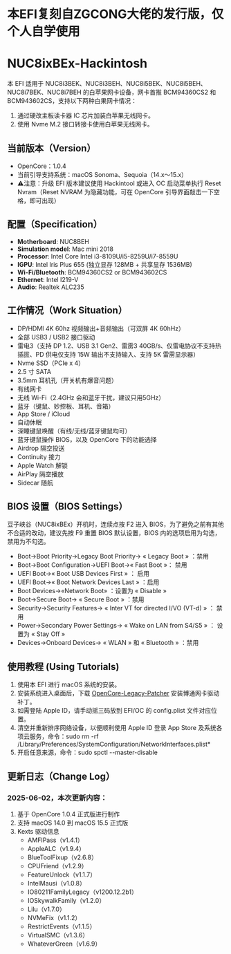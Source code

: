 # 本EFI复刻自ZGCONG大佬的发行版，仅个人自学使用


# NUC8ixBEx-Hackintosh
本 EFI 适用于 NUC8i3BEK、NUC8i3BEH、NUC8i5BEK、NUC8i5BEH、NUC8i7BEK、NUC8i7BEH 的白苹果网卡设备，网卡首推 BCM94360CS2 和 BCM943602CS，支持以下两种白果网卡情况：
1. 通过硬改主板读卡器 IC 芯片加装白苹果无线网卡。
2. 使用 Nvme M.2 接口转接卡使用白苹果无线网卡。

## 当前版本（Version）
* OpenCore：1.0.4
* 当前引导支持系统：macOS Sonoma、Sequoia（14.x～15.x）
* ⚠️注意：升级 EFI 版本建议使用 Hackintool 或进入 OC 启动菜单执行 Reset Nvram（Reset NVRAM 为隐藏功能，可在 OpenCore 引导界面敲击一下空格，即可出现）

## 配置（Specification）
- **Motherboard**: NUC8BEH
- **Simulation model**: Mac mini 2018
- **Processor**: Intel Core Intel i3-8109U/i5-8259U/i7-8559U
- **IGPU**: Intel Iris Plus 655 (独立显存 128MB + 共享显存 1536MB)
- **Wi-Fi/Bluetooth**: BCM94360CS2 or BCM943602CS
- **Ethernet**: Intel I219-V
- **Audio**: Realtek ALC235

## 工作情况（Work Situation）
- DP/HDMI 4K 60hz 视频输出+音频输出（可双屏 4K 60hHz）
- 全部 USB3 / USB2 接口驱动
- 雷电3（支持 DP 1.2、USB 3.1 Gen2、雷雳3 40GB/s、仅雷电协议不支持热插拔、PD 供电仅支持 15W 输出不支持输入、支持 5K 雷雳显示器）
- Nvme SSD（PCIe x 4）
- 2.5 寸 SATA
- 3.5mm 耳机孔（开关机有爆音问题）
- 有线网卡
- 无线 Wi-Fi（2.4GHz 会和蓝牙干扰，建议只用5GHz）
- 蓝牙（键鼠、妙控板、耳机、音箱）
- App Store / iCloud
- 自动休眠
- 深睡键鼠唤醒（有线/无线/蓝牙键鼠均可）
- 蓝牙键鼠操作 BIOS，以及 OpenCore 下的功能选择
- Airdrop 隔空投送
- Continuity 接力
- Apple Watch 解锁
- AirPlay 隔空播放
- Sidecar 随航

## BIOS 设置（BIOS Settings）
豆子峡谷（NUC8ixBEx）开机时，连续点按 F2 进入 BIOS，为了避免之前有其他不合适的改动，建议先按 F9 重置 BIOS 默认设置，BIOS 内的选项启用为勾选，禁用为不勾选。

- Boot->Boot Priority->Legacy Boot Priority-> « Legacy Boot » ：禁用
- Boot->Boot Configuration->UEFI Boot->« Fast Boot »： 禁用
- UEFI Boot->« Boot USB Devices First » ： 启用
- UEFI Boot->« Boot Network Devices Last » ：启用
- Boot Devices->«Network Boot» ：设置为 « Disable »
- Boot->Secure Boot-> « Secure Boot » ：禁用
- Security->Security Features-> « Inter VT for directed I/VO (VT-d) » ： 禁用
- Power->Secondary Power Settings-> « Wake on LAN from S4/S5 » ： 设置为 « Stay Off »
- Devices->Onboard Devices-> « WLAN » 和 « Bluetooth » ：禁用


## 使用教程 (Using Tutorials)
1. 使用本 EFI 进行 macOS 系统的安装。
2. 安装系统进入桌面后，下载 [OpenCore-Legacy-Patcher](https://github.com/dortania/OpenCore-Legacy-Patcher/releases) 安装博通网卡驱动补丁。
3. 如需登陆 Apple ID，请手动摇三码放到 EFI/OC 的 config.plist 文件对应位置。
4. 清空并重新排序网络设备，以便顺利使用 Apple ID 登录 App Store 及系统各项云服务，命令：sudo rm -rf /Library/Preferences/SystemConfiguration/NetworkInterfaces.plist*
5. 开启任意来源，命令：sudo spctl --master-disable

## 更新日志（Change Log）

### 2025-06-02，本次更新内容：
1. 基于 OpenCore 1.0.4 正式版进行制作
2. 支持 macOS 14.0 到 macOS 15.5 正式版
3. Kexts 驱动信息
	- AMFIPass（v1.4.1）
	- AppleALC（v1.9.4）
	- BlueToolFixup（v2.6.8）
	- CPUFriend（v1.2.9）
	- FeatureUnlock（v1.1.7）
	- IntelMausi（v1.0.8）
	- IO80211FamilyLegacy（v1200.12.2b1）
	- IOSkywalkFamily（v1.2.0）
	- Lilu（v1.7.0）
	- NVMeFix（v1.1.2）
	- RestrictEvents（v1.1.5）
	- VirtualSMC（v1.3.6）
	- WhateverGreen（v1.6.9）
